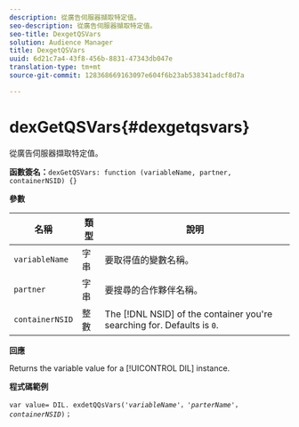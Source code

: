 ```yaml
---
description: 從廣告伺服器擷取特定值。
seo-description: 從廣告伺服器擷取特定值。
seo-title: DexgetQSVars
solution: Audience Manager
title: DexgetQSVars
uuid: 6d21c7a4-43f8-456b-8831-47343db047e
translation-type: tm+mt
source-git-commit: 128368669163097e604f6b23ab538341adcf8d7a

---
```



# dexGetQSVars{#dexgetqsvars}

從廣告伺服器擷取特定值。

**函數簽名：**`dexGetQSVars: function (variableName, partner, containerNSID) {}`

<!-- 

r_dil_get_dexqsvars.xml

 -->

**參數**

| 名稱 | 類型 | 說明 |
|---|---|---|
| `variableName` | 字串 | 要取得值的變數名稱。 |
| `partner` | 字串 | 要搜尋的合作夥伴名稱。 |
| `containerNSID` | 整數 | The [!DNL NSID] of the container you&#39;re searching for. Defaults is `0`. |

**回應**

Returns the variable value for a [!UICONTROL DIL] instance.

**程式碼範例**

<pre class="java"><code>var value= DIL. exdetQQsVars('<i>variableName</i>'，'<i>parterName</i>'，<i>containerNSID</i>)；</code>
</pre>
